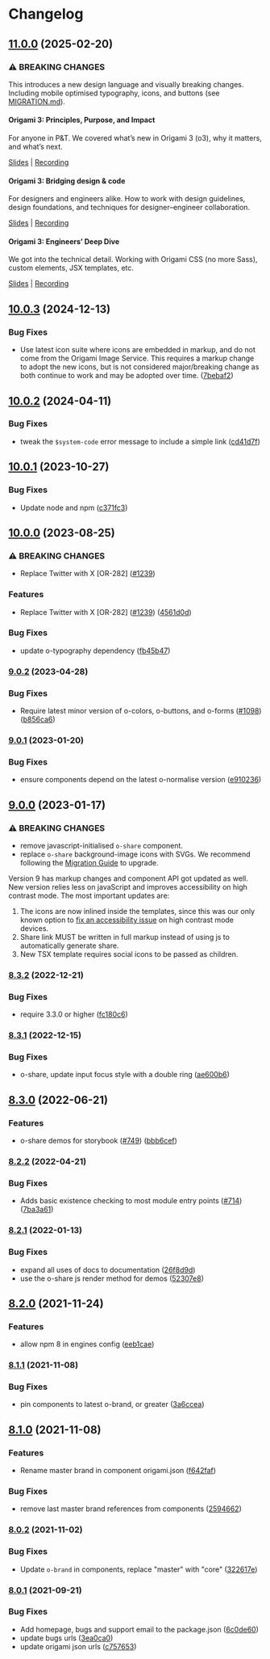 # Changelog

## [11.0.0](https://github.com/Financial-Times/origami/compare/o-share-v10.0.3...o-share-v11.0.0) (2025-02-20)

### ⚠ BREAKING CHANGES

This introduces a new design language and visually breaking changes. Including mobile optimised typography, icons, and buttons (see [MIGRATION.md](./MIGRATION.md)).

#### Origami 3: Principles, Purpose, and Impact

For anyone in P&T. We covered what’s new in Origami 3 (o3), why it matters, and what’s next.

[Slides](https://docs.google.com/presentation/d/1Qs8RHpMrDxxP5LyrVlnsUHnS3AriRK5-IboUeneRyMs/edit#slide=id.g764506c38c_0_357) | [Recording](https://drive.google.com/file/d/1OMW9zdTOEUvWyW1trsFqL3XhpTejYelO/view)

#### Origami 3: Bridging design & code

For designers and engineers alike. How to work with design guidelines, design foundations, and techniques for designer–engineer collaboration.

[Slides](https://docs.google.com/presentation/d/1pGBKFNv-g8RbY2g3SJ7v823XBI-MQqpjHrdgg9B6bzI/edit#slide=id.g764506c38c_0_357) | [Recording](https://drive.google.com/file/d/14hWVKM690arNEWROPHx9gmebnOUa6wlM/view)

#### Origami 3: Engineers’ Deep Dive

We got into the technical detail. Working with Origami CSS (no more Sass), custom elements, JSX templates, etc.

[Slides](https://docs.google.com/presentation/d/1s1S959CwZYnd0Q89EhsDFLFUuy2HZ9UnpBVaDHDFX7A/edit#slide=id.g3347c4befb5_0_402) | [Recording](https://drive.google.com/file/d/1hDtSN8Ce_P0Vr_dv0KXuXhs5Q9aHfvAp/view)

## [10.0.3](https://github.com/Financial-Times/origami/compare/o-share-v10.0.2...o-share-v10.0.3) (2024-12-13)

### Bug Fixes

- Use latest icon suite where icons are embedded in markup, and do not come from the Origami Image Service. This requires a markup change to adopt the new icons, but is not considered major/breaking change as both continue to work and may be adopted over time. ([7bebaf2](https://github.com/Financial-Times/origami/commit/7bebaf2b14d969345aac36e706743f4c33c6f531))

## [10.0.2](https://github.com/Financial-Times/origami/compare/o-share-v10.0.1...o-share-v10.0.2) (2024-04-11)

### Bug Fixes

- tweak the `$system-code` error message to include a simple link ([cd41d7f](https://github.com/Financial-Times/origami/commit/cd41d7fb4d5044e031d006ae6e608d658bf93f17))

## [10.0.1](https://github.com/Financial-Times/origami/compare/o-share-v10.0.0...o-share-v10.0.1) (2023-10-27)

### Bug Fixes

- Update node and npm ([c371fc3](https://github.com/Financial-Times/origami/commit/c371fc3f7f2d66266dbca95862ecef3ddeb1f339))

## [10.0.0](https://github.com/Financial-Times/origami/compare/o-share-v9.0.2...o-share-v10.0.0) (2023-08-25)

### ⚠ BREAKING CHANGES

- Replace Twitter with X [OR-282] ([#1239](https://github.com/Financial-Times/origami/issues/1239))

### Features

- Replace Twitter with X [OR-282] ([#1239](https://github.com/Financial-Times/origami/issues/1239)) ([4561d0d](https://github.com/Financial-Times/origami/commit/4561d0d40dd2ae513f2a1de4eee7456e14d63b40))

### Bug Fixes

- update o-typography dependency ([fb45b47](https://github.com/Financial-Times/origami/commit/fb45b47274241ea828f7dd50233441a76a215a51))

### [9.0.2](https://www.github.com/Financial-Times/origami/compare/o-share-v9.0.1...o-share-v9.0.2) (2023-04-28)

### Bug Fixes

- Require latest minor version of o-colors, o-buttons, and o-forms ([#1098](https://www.github.com/Financial-Times/origami/issues/1098)) ([b856ca6](https://www.github.com/Financial-Times/origami/commit/b856ca66c9ec555f3c70833ffa35cb05cd19841f))

### [9.0.1](https://www.github.com/Financial-Times/origami/compare/o-share-v9.0.0...o-share-v9.0.1) (2023-01-20)

### Bug Fixes

- ensure components depend on the latest o-normalise version ([e910236](https://www.github.com/Financial-Times/origami/commit/e910236454318ce1bf198a06da7e76c0893c9142))

## [9.0.0](https://www.github.com/Financial-Times/origami/compare/o-share-v8.3.2...o-share-v9.0.0) (2023-01-17)

### ⚠ BREAKING CHANGES

- remove javascript-initialised `o-share` component.
- replace `o-share` background-image icons with SVGs. We recommend following the [Migration Guide](https://github.com/Financial-Times/origami/blob/main/components/o-share/MIGRATION.md) to upgrade.

Version 9 has markup changes and component API got updated as well. New version relies less on javaScript and improves accessibility on high contrast mode. The most important updates are:

1. The icons are now inlined inside the templates, since this was our only known option to [fix an accessibility issue](https://github.com/Financial-Times/origami/issues/930) on high contrast mode devices.
2. Share link MUST be written in full markup instead of using js to automatically generate share.
3. New TSX template requires social icons to be passed as children.

### [8.3.2](https://www.github.com/Financial-Times/origami/compare/o-share-v8.3.1...o-share-v8.3.2) (2022-12-21)

### Bug Fixes

- require 3.3.0 or higher ([fc180c6](https://www.github.com/Financial-Times/origami/commit/fc180c619755daa1b7bfe65509f354cf0de113bf))

### [8.3.1](https://www.github.com/Financial-Times/origami/compare/o-share-v8.3.0...o-share-v8.3.1) (2022-12-15)

### Bug Fixes

- o-share, update input focus style with a double ring ([ae600b6](https://www.github.com/Financial-Times/origami/commit/ae600b6fa3a06d0edc8d3c565e41ef4737c60aa2))

## [8.3.0](https://www.github.com/Financial-Times/origami/compare/o-share-v8.2.2...o-share-v8.3.0) (2022-06-21)

### Features

- o-share demos for storybook ([#749](https://www.github.com/Financial-Times/origami/issues/749)) ([bbb6cef](https://www.github.com/Financial-Times/origami/commit/bbb6cef08b2575ab6449d93890ee5cdc392942b1))

### [8.2.2](https://www.github.com/Financial-Times/origami/compare/o-share-v8.2.1...o-share-v8.2.2) (2022-04-21)

### Bug Fixes

- Adds basic existence checking to most module entry points ([#714](https://www.github.com/Financial-Times/origami/issues/714)) ([7ba3a61](https://www.github.com/Financial-Times/origami/commit/7ba3a61d0de2a32d3a27a225fd4258b3820c7bda))

### [8.2.1](https://www.github.com/Financial-Times/origami/compare/o-share-v8.2.0...o-share-v8.2.1) (2022-01-13)

### Bug Fixes

- expand all uses of docs to documentation ([26f8d9d](https://www.github.com/Financial-Times/origami/commit/26f8d9d8cbbe3e78902d8c3951b37e08150a77bd))
- use the o-share js render method for demos ([52307e8](https://www.github.com/Financial-Times/origami/commit/52307e83cd88a7da17bca608874d592d35a52532))

## [8.2.0](https://www.github.com/Financial-Times/origami/compare/o-share-v8.1.1...o-share-v8.2.0) (2021-11-24)

### Features

- allow npm 8 in engines config ([eeb1cae](https://www.github.com/Financial-Times/origami/commit/eeb1cae6e7f0379e647f2b41240b1f294997d528))

### [8.1.1](https://www.github.com/Financial-Times/origami/compare/o-share-v8.1.0...o-share-v8.1.1) (2021-11-08)

### Bug Fixes

- pin components to latest o-brand, or greater ([3a6ccea](https://www.github.com/Financial-Times/origami/commit/3a6ccea1e838e4a2003322ca1f855d0b87b26b60))

## [8.1.0](https://www.github.com/Financial-Times/origami/compare/o-share-v8.0.2...o-share-v8.1.0) (2021-11-08)

### Features

- Rename master brand in component origami.json ([f642faf](https://www.github.com/Financial-Times/origami/commit/f642faf0574d84ea8185b56e6090c8015def27e6))

### Bug Fixes

- remove last master brand references from components ([2594662](https://www.github.com/Financial-Times/origami/commit/2594662843811d3c56cd4a50bebffe9481486e91))

### [8.0.2](https://www.github.com/Financial-Times/origami/compare/o-share-v8.0.1...o-share-v8.0.2) (2021-11-02)

### Bug Fixes

- Update `o-brand` in components, replace "master" with "core" ([322617e](https://www.github.com/Financial-Times/origami/commit/322617ea80f30a6825d9c36872e05574b871ea82))

### [8.0.1](https://www.github.com/Financial-Times/origami/compare/o-share-v8.0.0...o-share-v8.0.1) (2021-09-21)

### Bug Fixes

- Add homepage, bugs and support email to the package.json ([6c0de60](https://www.github.com/Financial-Times/origami/commit/6c0de60ebd6e64c4dd16d000fcc6b79412ce30f4))
- update bugs urls ([3ea0ca0](https://www.github.com/Financial-Times/origami/commit/3ea0ca03bcb6e55142a77387ad0fff5ddf056d44))
- update origami json urls ([c757653](https://www.github.com/Financial-Times/origami/commit/c7576532b5a14f0462d5346dfb63238be025602e))
